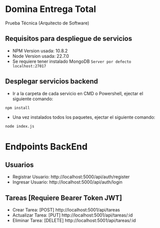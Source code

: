 # Domina Entrega Total
Prueba Técnica (Arquitecto de Software)

## Requisitos para despliegue de servicios
- NPM Version usada: 10.8.2
- Node Version usada: 22.7.0
- Se requiere tener instalado MongoDB `Server por defecto localhost:27017`

## Desplegar servicios backend
- Ir a la carpeta de cada servicio en CMD o Powershell, ejectar el siguiente comando:
```bash
npm install
```
- Una vez instalados todos los paquetes, ejectar el siguiente comando:
```bash
node index.js
```

# Endpoints BackEnd

## Usuarios
- Registrar Usuario: http://localhost:5000/api/auth/register
- Ingresar Usuario: http://localhost:5000/api/auth/login

## Tareas [Requiere Bearer Token JWT]
- Crear Tarea:      [POST]   http://localhost:5001/api/tareas
- Actualizar Tarea: [PUT]    http://localhost:5001/api/tareas/:id
- Eliminar Tarea:   [DELETE] http://localhost:5001/api/tareas/:id

